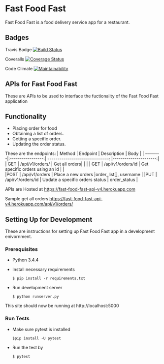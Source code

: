 # Fast Food Fast

Fast Food Fast is a food delivery service app for a restaurant.

## Badges
Travis Badge
[![Build Status](https://travis-ci.org/lindseyme/Fast-Food-Fast.svg?branch=api_ci)](https://travis-ci.org/lindseyme/Fast-Food-Fast)

Coveralls
[![Coverage Status](https://coveralls.io/repos/github/lindseyme/Fast-Food-Fast/badge.svg?branch=api_ci)](https://coveralls.io/github/lindseyme/Fast-Food-Fast?branch=api_ci)

Code Climate
[![Maintainability](https://api.codeclimate.com/v1/badges/d394577ec343cf74808c/maintainability)](https://codeclimate.com/github/lindseyme/Fast-Food-Fast/maintainability)

## APIs for Fast Food Fast
These are APIs to be used to interface the fuctionality of the Fast Food Fast application

## Functionality
- Placing order for food
- Obtaining a list of orders.
- Getting a specific order.
- Updating the order status.
 
These are the endpoints:
| Method  | Endpoint          | Description                      | Body                  |
| --------|:-----------------:| -------------------------------: |----------------------:|
| GET     | /api/v1/orders/   | Get all orders|                  |                       |
| GET     | /api/v1/orders/id | Get specific orders using an id  |                       |   
|POST     | /api/v1/orders    | Place a new orders               |order_list[], username |
|PUT      | /api/v1/orders/id | Update a specific orders status  | order_status          |

APIs are Hosted at https://fast-food-fast-api-v4.herokuapp.com

Sample get all orders https://fast-food-fast-api-v4.herokuapp.com/api/v1/orders/

## Setting Up for Development

These are instructions for setting up Fast Food Fast app in a development enivornment.

### Prerequisites

- Python 3.4.4

- Install necessary requirements

  ```
  $ pip install -r requirements.txt
  ```

- Run development server
  ```
  $ python runserver.py
  ```

This site should now be running at http://localhost:5000

### Run Tests

- Make sure pytest is installed

  ```
  $pip install -U pytest
  ```
  
- Run the test by

  ```
  $ pytest
  ```
